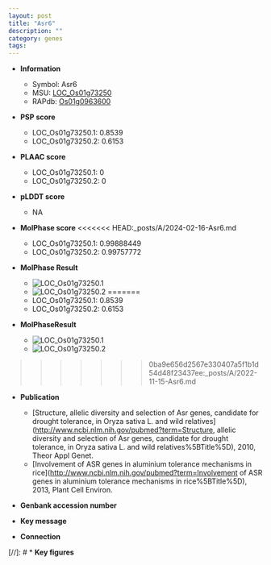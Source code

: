 ```yaml
---
layout: post
title: "Asr6"
description: ""
category: genes
tags: 
---
```


* **Information**  
    + Symbol: Asr6  
    + MSU: [LOC_Os01g73250](http://rice.plantbiology.msu.edu/cgi-bin/ORF_infopage.cgi?orf=LOC_Os01g73250)  
    + RAPdb: [Os01g0963600](http://rapdb.dna.affrc.go.jp/viewer/gbrowse_details/irgsp1?name=Os01g0963600)  

* **PSP score**  
    + LOC_Os01g73250.1: 0.8539 
    + LOC_Os01g73250.2: 0.6153 

* **PLAAC score**  
    + LOC_Os01g73250.1: 0 
    + LOC_Os01g73250.2: 0 

* **pLDDT score**
    + NA


* **MolPhase score**
<<<<<<< HEAD:_posts/A/2024-02-16-Asr6.md
    + LOC_Os01g73250.1: 0.99888449
    + LOC_Os01g73250.2: 0.99757772

* **MolPhase Result**
    + ![LOC_Os01g73250.1](https://304243504.github.io/Pictures/LOC_Os01g/LOC_Os01g73250.1.png)
    + ![LOC_Os01g73250.2](https://304243504.github.io/Pictures/LOC_Os01g/LOC_Os01g73250.2.png)
=======
    + LOC_Os01g73250.1: 0.8539
    + LOC_Os01g73250.2: 0.6153

* **MolPhaseResult**
    + ![LOC_Os01g73250.1](https://ricepsp.github.io/pictures/LOC_Os01g/LOC_Os01g73250.1.png)
    + ![LOC_Os01g73250.2](https://ricepsp.github.io/pictures/LOC_Os01g/LOC_Os01g73250.2.png)
>>>>>>> 0ba9e656d2567e330407a5f1b1d54d48f23437ee:_posts/A/2022-11-15-Asr6.md

* **Publication**  
    + [Structure, allelic diversity and selection of Asr genes, candidate for drought tolerance, in Oryza sativa L. and wild relatives](http://www.ncbi.nlm.nih.gov/pubmed?term=Structure, allelic diversity and selection of Asr genes, candidate for drought tolerance, in Oryza sativa L. and wild relatives%5BTitle%5D), 2010, Theor Appl Genet.
    + [Involvement of ASR genes in aluminium tolerance mechanisms in rice](http://www.ncbi.nlm.nih.gov/pubmed?term=Involvement of ASR genes in aluminium tolerance mechanisms in rice%5BTitle%5D), 2013, Plant Cell Environ.

* **Genbank accession number**  

* **Key message**  

* **Connection**  

[//]: # * **Key figures**  


